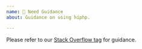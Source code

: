 ```yaml
---
name: 💢 Need Guidance
about: Guidance on using hiphp.

---
```


Please refer to our [Stack Overflow tag](https://stackoverflow.com/questions/tagged/hexor) for guidance.
